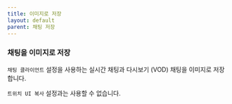 ```yaml
---
title: 이미지로 저장
layout: default
parent: 채팅 저장
---
```


### 채팅을 이미지로 저장

`채팅 클라이언트` 설정을 사용하는 실시간 채팅과 다시보기 (VOD) 채팅을 이미지로 저장합니다.

`트위치 UI 복사` 설정과는 사용할 수 없습니다.
